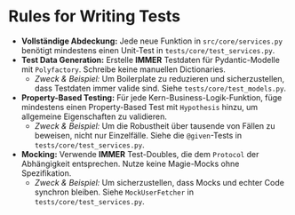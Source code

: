 # Rules for Writing Tests

- **Vollständige Abdeckung:** Jede neue Funktion in `src/core/services.py` benötigt mindestens einen Unit-Test in `tests/core/test_services.py`.
- **Test Data Generation:** Erstelle **IMMER** Testdaten für Pydantic-Modelle mit `Polyfactory`. Schreibe keine manuellen Dictionaries.
  - *Zweck & Beispiel:* Um Boilerplate zu reduzieren und sicherzustellen, dass Testdaten immer valide sind. Siehe `tests/core/test_models.py`.
- **Property-Based Testing:** Für jede Kern-Business-Logik-Funktion, füge mindestens einen Property-Based Test mit `Hypothesis` hinzu, um allgemeine Eigenschaften zu validieren.
  - *Zweck & Beispiel:* Um die Robustheit über tausende von Fällen zu beweisen, nicht nur Einzelfälle. Siehe die `@given`-Tests in `tests/core/test_services.py`.
- **Mocking:** Verwende **IMMER** Test-Doubles, die dem `Protocol` der Abhängigkeit entsprechen. Nutze keine Magie-Mocks ohne Spezifikation.
  - *Zweck & Beispiel:* Um sicherzustellen, dass Mocks und echter Code synchron bleiben. Siehe `MockUserFetcher` in `tests/core/test_services.py`.
